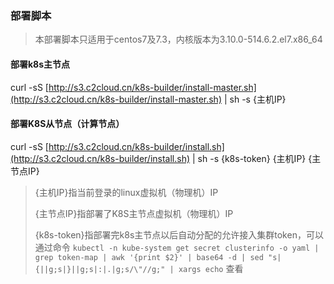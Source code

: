 ### 部署脚本

> 本部署脚本只适用于centos7及7.3，内核版本为3.10.0-514.6.2.el7.x86\_64

#### 部署k8s主节点

curl -sS [http://s3.c2cloud.cn/k8s-builder/install-master.sh](http://s3.c2cloud.cn/k8s-builder/install-master.sh) \| sh -s  {主机IP}

#### 部署K8S从节点（计算节点）

curl -sS [http://s3.c2cloud.cn/k8s-builder/install.sh](http://s3.c2cloud.cn/k8s-builder/install.sh) \| sh -s {k8s-token}  {主机IP}  {主节点IP}

> {主机IP}指当前登录的linux虚拟机（物理机）IP
>
> {主节点IP}指部署了K8S主节点虚拟机（物理机）IP
>
> {k8s-token}指部署完k8s主节点以后自动分配的允许接入集群token，可以通过命令 `kubectl -n kube-system get secret clusterinfo -o yaml | grep token-map | awk '{print $2}' | base64 -d | sed "s|{||g;s|}||g;s|:|.|g;s/\"//g;" | xargs echo` 查看




